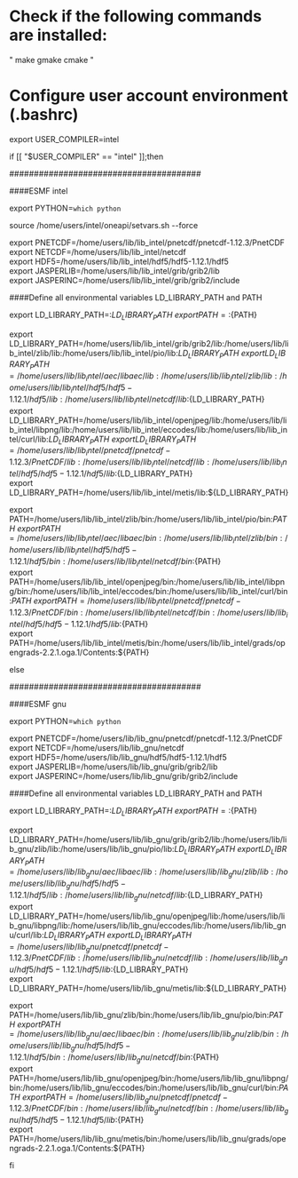 # Check if the following commands are installed:
"
 make
 gmake
 cmake
"

# Configure user account environment (.bashrc)
export USER_COMPILER=intel

if [[ "$USER_COMPILER" == "intel" ]];then

#######################################

####ESMF intel

export PYTHON=`which python` 

source /home/users/intel/oneapi/setvars.sh --force

export PNETCDF=/home/users/lib/lib_intel/pnetcdf/pnetcdf-1.12.3/PnetCDF \
export NETCDF=/home/users/lib/lib_intel/netcdf \
export HDF5=/home/users/lib/lib_intel/hdf5/hdf5-1.12.1/hdf5 \
export JASPERLIB=/home/users/lib/lib_intel/grib/grib2/lib \
export JASPERINC=/home/users/lib/lib_intel/grib/grib2/include 

####Define all environmental variables LD_LIBRARY_PATH and PATH 

export LD_LIBRARY_PATH=:${LD_LIBRARY_PATH}     \
export PATH=:${PATH}

export LD_LIBRARY_PATH=/home/users/lib/lib_intel/grib/grib2/lib:/home/users/lib/lib_intel/zlib/lib:/home/users/lib/lib_intel/pio/lib:${LD_LIBRARY_PATH} \
export LD_LIBRARY_PATH=/home/users/lib/lib_intel/aec/libaec/lib:/home/users/lib/lib_intel/zlib/lib:/home/users/lib/lib_intel/hdf5/hdf5-1.12.1/hdf5/lib:/home/users/lib/lib_intel/netcdf/lib:${LD_LIBRARY_PATH} \
export LD_LIBRARY_PATH=/home/users/lib/lib_intel/openjpeg/lib:/home/users/lib/lib_intel/libpng/lib:/home/users/lib/lib_intel/eccodes/lib:/home/users/lib/lib_intel/curl/lib:${LD_LIBRARY_PATH} \
export LD_LIBRARY_PATH=/home/users/lib/lib_intel/pnetcdf/pnetcdf-1.12.3/PnetCDF/lib:/home/users/lib/lib_intel/netcdf/lib:/home/users/lib/lib_intel/hdf5/hdf5-1.12.1/hdf5/lib:${LD_LIBRARY_PATH} \
export LD_LIBRARY_PATH=/home/users/lib/lib_intel/metis/lib:${LD_LIBRARY_PATH}

export PATH=/home/users/lib/lib_intel/zlib/bin:/home/users/lib/lib_intel/pio/bin:${PATH} \
export PATH=/home/users/lib/lib_intel/aec/libaec/bin:/home/users/lib/lib_intel/zlib/bin:/home/users/lib/lib_intel/hdf5/hdf5-1.12.1/hdf5/bin:/home/users/lib/lib_intel/netcdf/bin:${PATH} \
export PATH=/home/users/lib/lib_intel/openjpeg/bin:/home/users/lib/lib_intel/libpng/bin:/home/users/lib/lib_intel/eccodes/bin:/home/users/lib/lib_intel/curl/bin:${PATH} \
export PATH=/home/users/lib/lib_intel/pnetcdf/pnetcdf-1.12.3/PnetCDF/bin:/home/users/lib/lib_intel/netcdf/bin:/home/users/lib/lib_intel/hdf5/hdf5-1.12.1/hdf5/lib:${PATH} \
export PATH=/home/users/lib/lib_intel/metis/bin:/home/users/lib/lib_intel/grads/opengrads-2.2.1.oga.1/Contents:${PATH}

else

#######################################

####ESMF gnu 

export PYTHON=`which python` 

export PNETCDF=/home/users/lib/lib_gnu/pnetcdf/pnetcdf-1.12.3/PnetCDF \
export NETCDF=/home/users/lib/lib_gnu/netcdf \
export HDF5=/home/users/lib/lib_gnu/hdf5/hdf5-1.12.1/hdf5 \
export JASPERLIB=/home/users/lib/lib_gnu/grib/grib2/lib \
export JASPERINC=/home/users/lib/lib_gnu/grib/grib2/include 

####Define all environmental variables LD_LIBRARY_PATH and PATH 

export LD_LIBRARY_PATH=:${LD_LIBRARY_PATH} \
export PATH=:${PATH}

export LD_LIBRARY_PATH=/home/users/lib/lib_gnu/grib/grib2/lib:/home/users/lib/lib_gnu/zlib/lib:/home/users/lib/lib_gnu/pio/lib:${LD_LIBRARY_PATH} \
export LD_LIBRARY_PATH=/home/users/lib/lib_gnu/aec/libaec/lib:/home/users/lib/lib_gnu/zlib/lib:/home/users/lib/lib_gnu/hdf5/hdf5-1.12.1/hdf5/lib:/home/users/lib/lib_gnu/netcdf/lib:${LD_LIBRARY_PATH} \
export LD_LIBRARY_PATH=/home/users/lib/lib_gnu/openjpeg/lib:/home/users/lib/lib_gnu/libpng/lib:/home/users/lib/lib_gnu/eccodes/lib:/home/users/lib/lib_gnu/curl/lib:${LD_LIBRARY_PATH} \
export LD_LIBRARY_PATH=/home/users/lib/lib_gnu/pnetcdf/pnetcdf-1.12.3/PnetCDF/lib:/home/users/lib/lib_gnu/netcdf/lib:/home/users/lib/lib_gnu/hdf5/hdf5-1.12.1/hdf5/lib:${LD_LIBRARY_PATH} \
export LD_LIBRARY_PATH=/home/users/lib/lib_gnu/metis/lib:${LD_LIBRARY_PATH}

export PATH=/home/users/lib/lib_gnu/zlib/bin:/home/users/lib/lib_gnu/pio/bin:${PATH} \
export PATH=/home/users/lib/lib_gnu/aec/libaec/bin:/home/users/lib/lib_gnu/zlib/bin:/home/users/lib/lib_gnu/hdf5/hdf5-1.12.1/hdf5/bin:/home/users/lib/lib_gnu/netcdf/bin:${PATH} \
export PATH=/home/users/lib/lib_gnu/openjpeg/bin:/home/users/lib/lib_gnu/libpng/bin:/home/users/lib/lib_gnu/eccodes/bin:/home/users/lib/lib_gnu/curl/bin:${PATH} \
export PATH=/home/users/lib/lib_gnu/pnetcdf/pnetcdf-1.12.3/PnetCDF/bin:/home/users/lib/lib_gnu/netcdf/bin:/home/users/lib/lib_gnu/hdf5/hdf5-1.12.1/hdf5/lib:${PATH} \
export PATH=/home/users/lib/lib_gnu/metis/bin:/home/users/lib/lib_gnu/grads/opengrads-2.2.1.oga.1/Contents:${PATH}

fi

